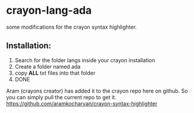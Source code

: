 crayon-lang-ada
===============

some modifications for the crayon syntax highlighter.

Installation:
-------------

1. Search for the folder langs inside your crayon installation
2. Create a folder named ada
3. copy **ALL** txt files into that folder
4. DONE


Aram (crayons creator) has added it to the crayon repo here on github. So you can simply pull the current repo to get it.
https://github.com/aramkocharyan/crayon-syntax-highlighter
